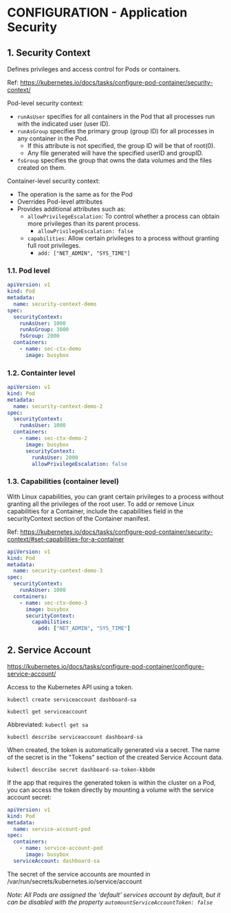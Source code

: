 # CONFIGURATION - Application Security

## **1. Security Context**

Defines privileges and access control for Pods or containers.

Ref: https://kubernetes.io/docs/tasks/configure-pod-container/security-context/

Pod-level security context:

* `runAsUser` specifies for all containers in the Pod that all processes run with the indicated user (user ID).
* `runAsGroup` specifies the primary group (group ID) for all processes in any container in the Pod.
   *  If this attribute is not specified, the group ID will be that of root(0).
   *  Any file generated will have the specified userID and groupID.
* `fsGroup` specifies the group that owns the data volumes and the files created on them.

Container-level security context:

* The operation is the same as for the Pod
* Overrides Pod-level attributes
* Provides additional attributes such as:
  * `allowPrivilegeEscalation`: To control whether a process can obtain more privileges than its parent process.
    * `allowPrivilegeEscalation: false`
  * `capabilities`: Allow certain privileges to a process without granting full root privileges.
    * `add: ["NET_ADMIN", "SYS_TIME"]`

### **1.1. Pod level**

```yaml
apiVersion: v1
kind: Pod
metadata:
  name: security-context-demo
spec:
  securityContext:
    runAsUser: 1000
    runAsGroup: 3000
    fsGroup: 2000
  containers:
    - name: sec-ctx-demo
      image: busybox
```

### **1.2. Containter level**

```yaml
apiVersion: v1
kind: Pod
metadata:
  name: security-context-demo-2
spec:
  securityContext:
    runAsUser: 1000
  containers:
    - name: sec-ctx-demo-2
      image: busybox
      securityContext:
        runAsUser: 2000
        allowPrivilegeEscalation: false
```

### **1.3. Capabilities (container level)**

With Linux capabilities, you can grant certain privileges to a process without granting all the privileges of the root user. To add or remove Linux capabilities for a Container, include the capabilities field in the securityContext section of the Container manifest.

Ref: https://kubernetes.io/docs/tasks/configure-pod-container/security-context/#set-capabilities-for-a-container

```yaml
apiVersion: v1
kind: Pod
metadata:
  name: security-context-demo-3
spec:
  securityContext:
    runAsUser: 1000
  containers:
    - name: sec-ctx-demo-3
      image: busybox
      securityContext:
        capabilities:
          add: ["NET_ADMIN", "SYS_TIME"]
```

## **2. Service Account**

https://kubernetes.io/docs/tasks/configure-pod-container/configure-service-account/

Access to the Kubernetes API using a token.

`kubectl create serviceaccount dashboard-sa`

`kubectl get serviceaccount`

Abbreviated: `kubectl get sa`

`kubectl describe serviceaccount dashboard-sa`

When created, the token is automatically generated via a secret. The name of the secret is in the "Tokens" section of the created Service Account data.

`kubectl describe secret dashboard-sa-token-kbbdm`

If the app that requires the generated token is within the cluster on a Pod, you can access the token directly by mounting a volume with the service account secret:

```yaml
apiVersion: v1
kind: Pod
metadata:
  name: service-account-pod
spec:
  containers:
    - name: service-account-pod
      image: busybox
  serviceAccount: dashboard-sa
```

The secret of the service accounts are mounted in /var/run/secrets/kubernetes.io/service/account

_Note: All Pods are assigned the 'default' services account by default, but it can be disabled with the property `automountServiceAccountToken: false`_
